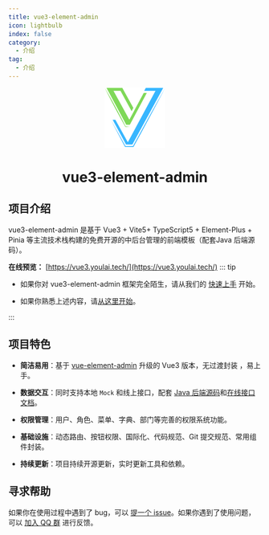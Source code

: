 ```yaml
---
title: vue3-element-admin
icon: lightbulb
index: false
category:
  - 介绍
tag:
  - 介绍
---
```



<div align="center">
  <img alt="vue3-element-admin Logo" width="120" height="120" src="/assets/image/v3-logo.png">
  <h1>vue3-element-admin</h1>
</div>


## 项目介绍

vue3-element-admin 是基于 Vue3 + Vite5+ TypeScript5 + Element-Plus + Pinia 等主流技术栈构建的免费开源的中后台管理的前端模板（配套Java 后端源码）。

**在线预览：** [https://vue3.youlai.tech/](https://vue3.youlai.tech/)
::: tip

- 如果你对 vue3-element-admin 框架完全陌生，请从我们的 [快速上手](../get-started/README.md) 开始。

- 如果你熟悉上述内容，请[从这里开始](./intro/intro.md)。

:::



## 项目特色

- **简洁易用**：基于 [vue-element-admin](https://gitee.com/panjiachen/vue-element-admin) 升级的 Vue3 版本，无过渡封装 ，易上手。

- **数据交互**：同时支持本地 `Mock` 和线上接口，配套 [Java 后端源码](https://gitee.com/youlaiorg/youlai-boot)和[在线接口文档](https://www.apifox.cn/apidoc/shared-195e783f-4d85-4235-a038-eec696de4ea5)。

- **权限管理**：用户、角色、菜单、字典、部门等完善的权限系统功能。

- **基础设施**：动态路由、按钮权限、国际化、代码规范、Git 提交规范、常用组件封装。

- **持续更新**：项目持续开源更新，实时更新工具和依赖。

## 寻求帮助

如果你在使用过程中遇到了 bug，可以 [提一个 issue](https://github.com/youlaitech/vue3-element-admin/issues)。如果你遇到了使用问题，可以 [加入 QQ 群](https://qm.qq.com/q/JDg4MgVHWk)  进行反馈。
